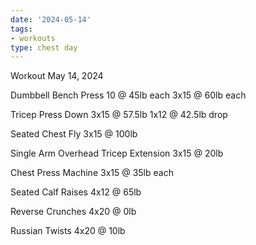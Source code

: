 ```yaml
---
date: '2024-05-14'
tags:
- workouts
type: chest day
---
```


Workout May 14, 2024

Dumbbell Bench Press
10 @ 45lb each
3x15 @ 60lb each

Tricep Press Down
3x15 @ 57.5lb
1x12 @ 42.5lb drop

Seated Chest Fly
3x15 @ 100lb

Single Arm Overhead Tricep Extension
3x15 @ 20lb

Chest Press Machine
3x15 @ 35lb each

Seated Calf Raises
4x12 @ 65lb

Reverse Crunches
4x20 @ 0lb

Russian Twists
4x20 @ 10lb